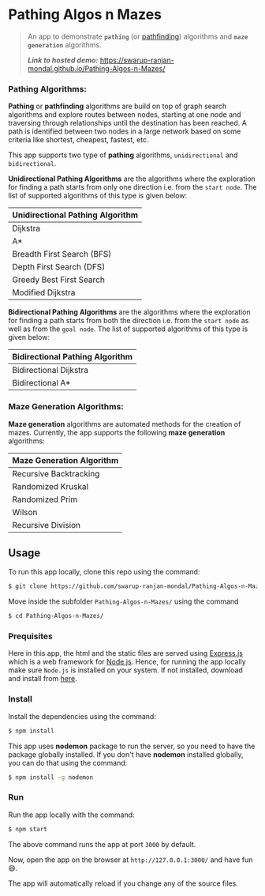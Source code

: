 # Pathing Algos n Mazes

>An app to demonstrate **`pathing`** (or [pathfinding](https://en.wikipedia.org/wiki/Pathfinding)) algorithms and **`maze generation`** algorithms.
>
>**_Link to hosted demo:_** https://swarup-ranjan-mondal.github.io/Pathing-Algos-n-Mazes/

### Pathing Algorithms:

**Pathing** or **pathfinding** algorithms are build on top of graph search algorithms and explore routes between nodes, starting at one node and traversing through relationships until the destination has been reached. A path is identified between two nodes in a large network based on some criteria like shortest, cheapest, fastest, etc.

This app supports two type of **pathing** algorithms, `unidirectional` and `bidirectional`.

**Unidirectional Pathing Algorithms** are the algorithms where the exploration for finding a path starts from only one direction i.e. from the `start node`. The list of supported algorithms of this type is given below:

| Unidirectional Pathing Algorithm |
| --------------------------------- |
| Dijkstra                          |
| A*                                |
| Breadth First Search (BFS)        |
| Depth First Search (DFS)          |
| Greedy Best First Search          |
| Modified Dijkstra                 |

**Bidirectional Pathing Algorithms** are the algorithms where the exploration for finding a path starts from both the direction i.e. from the `start node` as well as from the `goal node`. The list of supported algorithms of this type is given below:

| Bidirectional Pathing Algorithm |
| -------------------------------- |
| Bidirectional Dijkstra           |
| Bidirectional A*                 |
 
### Maze Generation Algorithms:

**Maze generation** algorithms are automated methods for the creation of mazes. Currently, the app supports the following **maze generation** algorithms:

| Maze Generation Algorithm |
| ------------------------- |
| Recursive Backtracking    | 
| Randomized Kruskal        |
| Randomized Prim           |
| Wilson                    |
| Recursive Division        | 


## Usage

To run this app locally, clone this repo using the command:

```sh
$ git clone https://github.com/swarup-ranjan-mondal/Pathing-Algos-n-Mazes.git
```

Move inside the subfolder `Pathing-Algos-n-Mazes/` using the command

```sh
$ cd Pathing-Algos-n-Mazes/
```

### Prequisites

Here in this app, the html and the static files are served using [Express.js](https://expressjs.com/) which is a web framework for [Node.js](https://nodejs.org/en/). Hence, for running the app locally make sure `Node.js` is installed on your system. If not installed, download and install from [here](https://nodejs.org/en/download/).

### Install

Install the dependencies using the command:

```sh
$ npm install
```

This app uses **nodemon** package to run the server, so you need to have the package globally installed. If you don't have **nodemon** installed globally, you can do that using the command:

```sh
$ npm install -g nodemon
```

### Run

Run the app locally with the command:

```sh
$ npm start
```

The above command runs the app at port `3000` by default.

Now, open the app on the browser at `http://127.0.0.1:3000/` and have fun 😄.

The app will automatically reload if you change any of the source files.
